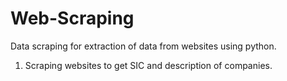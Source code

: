 # Web-Scraping
Data scraping for extraction of data from websites using python. 
  1. Scraping websites to get SIC and description of companies.
 
